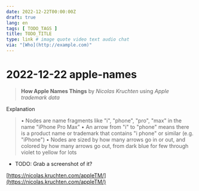 ```yaml
---
date: 2022-12-22T00:00:00Z
draft: true
lang: en
tags: [ TODO_TAGS ]
title: TODO_TITLE
type: link # image quote video text audio chat
via: "[Who](http://example.com)"
---
```



# 2022-12-22 apple-names


> **How Apple Names Things** by _Nicolas Kruchten_ using _Apple trademark data_

Explanation

> • Nodes are name fragments like "i", "phone", "pro", "max" in the name "iPhone Pro Max"
> • An arrow from "i" to "phone" means there is a product name or trademark that contains "i phone" or similar (e.g. "iPhone")
> • Nodes are sized by how many arrows go in or out, and colored by how many arrows go out, from dark blue for few through violet to yellow for lots

* TODO: Grab a screenshot of it?

[https://nicolas.kruchten.com/appleTM/](https://nicolas.kruchten.com/appleTM/)

